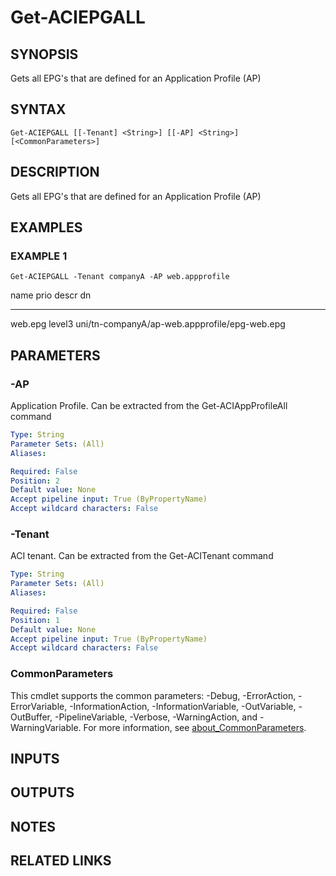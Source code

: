 ﻿---
external help file: ACI-PoSH-help.xml
Module Name: ACI-PoSH
online version:
schema: 2.0.0
---

# Get-ACIEPGALL

## SYNOPSIS
Gets all EPG's that are defined for an Application Profile (AP)

## SYNTAX

```
Get-ACIEPGALL [[-Tenant] <String>] [[-AP] <String>] [<CommonParameters>]
```

## DESCRIPTION
Gets all EPG's that are defined for an Application Profile (AP)

## EXAMPLES

### EXAMPLE 1
```
Get-ACIEPGALL -Tenant companyA -AP web.appprofile
```

name    prio   descr dn
----    ----   ----- --
web.epg level3       uni/tn-companyA/ap-web.appprofile/epg-web.epg

## PARAMETERS

### -AP
Application Profile. 
Can be extracted from the Get-ACIAppProfileAll command

```yaml
Type: String
Parameter Sets: (All)
Aliases:

Required: False
Position: 2
Default value: None
Accept pipeline input: True (ByPropertyName)
Accept wildcard characters: False
```

### -Tenant
ACI tenant. 
Can be extracted from the Get-ACITenant command

```yaml
Type: String
Parameter Sets: (All)
Aliases:

Required: False
Position: 1
Default value: None
Accept pipeline input: True (ByPropertyName)
Accept wildcard characters: False
```

### CommonParameters
This cmdlet supports the common parameters: -Debug, -ErrorAction, -ErrorVariable, -InformationAction, -InformationVariable, -OutVariable, -OutBuffer, -PipelineVariable, -Verbose, -WarningAction, and -WarningVariable. For more information, see [about_CommonParameters](http://go.microsoft.com/fwlink/?LinkID=113216).

## INPUTS

## OUTPUTS

## NOTES

## RELATED LINKS

